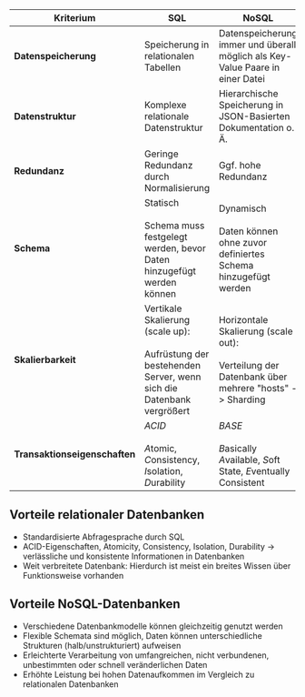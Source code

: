 
| Kriterium                     | SQL                                                                                                           | NoSQL                                                                                                |
| ----------------------------- | ------------------------------------------------------------------------------------------------------------- | ---------------------------------------------------------------------------------------------------- |
| **Datenspeicherung**          | Speicherung in relationalen Tabellen                                                                          | Datenspeicherung immer und überall möglich als Key-Value Paare in einer Datei                        |
| **Datenstruktur**             | Komplexe relationale Datenstruktur                                                                            | Hierarchische Speicherung in JSON-Basierten Dokumentation o. Ä.                                      |
| **Redundanz**                 | Geringe Redundanz durch Normalisierung                                                                        | Ggf. hohe Redundanz                                                                                  |
| **Schema**                    | Statisch<br><br>Schema muss festgelegt werden, bevor Daten hinzugefügt werden können                          | Dynamisch<br><br>Daten können ohne zuvor definiertes Schema hinzugefügt werden                       |
| **Skalierbarkeit**            | Vertikale Skalierung (scale up):<br><br>Aufrüstung der bestehenden Server, wenn sich die Datenbank vergrößert | Horizontale Skalierung (scale out):<br><br>Verteilung der Datenbank über mehrere "hosts" -> Sharding |
| **Transaktionseigenschaften** | *ACID*<br><br>*A*tomic, *C*onsistency, *I*solation, *D*urability                                              | *BASE*<br><br>*B*asically *A*vailable, *S*oft State, *E*ventually Consistent                         |

## Vorteile relationaler Datenbanken
- Standardisierte Abfragesprache durch SQL
- ACID-Eigenschaften, Atomicity, Consistency, Isolation, Durability -> verlässliche und konsistente Informationen in Datenbanken
- Weit verbreitete Datenbank: Hierdurch ist meist ein breites Wissen über Funktionsweise vorhanden

## Vorteile NoSQL-Datenbanken
- Verschiedene Datenbankmodelle können gleichzeitig genutzt werden
- Flexible Schemata sind möglich, Daten können unterschiedliche Strukturen (halb/unstrukturiert) aufweisen
- Erleichterte Verarbeitung von umfangreichen, nicht verbundenen, unbestimmten oder schnell veränderlichen Daten
- Erhöhte Leistung bei hohen Datenaufkommen im Vergleich zu relationalen Datenbanken